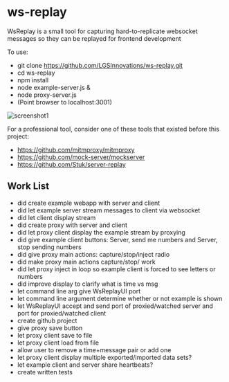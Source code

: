 # ws-replay
WsReplay is a small tool for capturing hard-to-replicate websocket messages so they can be replayed for frontend development

To use:
- git clone https://github.com/LGSInnovations/ws-replay.git
- cd ws-replay
- npm install
- node example-server.js &
- node proxy-server.js
- (Point browser to localhost:3001)

![screenshot1](https://user-images.githubusercontent.com/3712209/77108227-733d9900-69e7-11ea-8b74-7bd6d52dc2af.png)

For a professional tool, consider one of these tools that existed before this project:

- https://github.com/mitmproxy/mitmproxy
- https://github.com/mock-server/mockserver
- https://github.com/Stuk/server-replay

## Work List

- did create example webapp with server and client
- did let example server stream messages to client via websocket
- did let client display stream
- did create proxy with server and client
- did let proxy client display the example stream by proxying
- did give example client buttons: Server, send me numbers and Server, stop sending numbers
- did give proxy main actions: capture/stop/inject radio
- did make proxy main actions capture/stop/ work
- did let proxy inject in loop so example client is forced to see letters or numbers
- did improve display to clarify what is time vs msg
- let command line arg give WsReplayUI port
- let command line argument determine whether or not example is shown
- let WsReplayUI accept and send port of proxied/watched server and port for proxied/watched client
- create github project
- give proxy save button
- let proxy client save to file
- let proxy client load from file
- allow user to remove a time+message pair or add one
- let proxy client display multiple exported/imported data sets?
- let example client and server share heartbeats?
- create written tests
